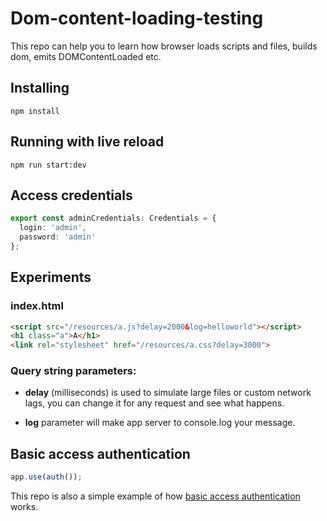 # Dom-content-loading-testing
This repo can help you to learn how browser loads scripts and files, builds dom, emits DOMContentLoaded etc.
## Installing
```shell
npm install
```
## Running with live reload
```shell
npm run start:dev
```

## Access credentials
```typescript
export const adminCredentials: Credentials = {
  login: 'admin',
  password: 'admin'
};
```

## Experiments
### index.html
```html
<script src="/resources/a.js?delay=2000&log=helloworld"></script>
<h1 class="a">A</h1>
<link rel="stylesheet" href="/resources/a.css?delay=3000">
```

### Query string parameters:
- <strong>delay</strong> (milliseconds) is used to simulate large files or custom network lags, you can change it for any request and see what happens.

- <strong>log</strong> parameter will make app server to console.log your message.
 
## Basic access authentication
```typescript
app.use(auth());
```
This repo is also a simple example of how [basic access authentication](https://en.wikipedia.org/wiki/Basic_access_authentication) works.
